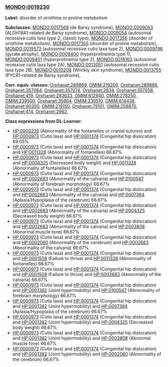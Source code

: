 
### [MONDO:0019230](http://purl.obolibrary.org/obo/MONDO_0019230)
**Label:** disorder of ornithine or proline metabolism

**Subclasses:** [MONDO:0017569](http://purl.obolibrary.org/obo/MONDO_0017569) (de Barsy syndrome), [MONDO:0009053](http://purl.obolibrary.org/obo/MONDO_0009053) (ALDH18A1-related de Barsy syndrome), [MONDO:0009054](http://purl.obolibrary.org/obo/MONDO_0009054) (autosomal recessive cutis laxa type 2, classic type), [MONDO:0017356](http://purl.obolibrary.org/obo/MONDO_0017356) (disorder of ornithine metabolism), [MONDO:0017355](http://purl.obolibrary.org/obo/MONDO_0017355) (disorder of proline metabolism), [MONDO:0019573](http://purl.obolibrary.org/obo/MONDO_0019573) (autosomal recessive cutis laxa type 2), [MONDO:0009796](http://purl.obolibrary.org/obo/MONDO_0009796) (gyrate atrophy), [MONDO:0009400](http://purl.obolibrary.org/obo/MONDO_0009400) (hyperprolinemia type 1), [MONDO:0009401](http://purl.obolibrary.org/obo/MONDO_0009401) (hyperprolinemia type 2), [MONDO:0018163](http://purl.obolibrary.org/obo/MONDO_0018163) (autosomal recessive cutis laxa type 2A), [MONDO:0013051](http://purl.obolibrary.org/obo/MONDO_0013051) (autosomal recessive cutis laxa type 2B), [MONDO:0010208](http://purl.obolibrary.org/obo/MONDO_0010208) (Wrinkly skin syndrome), [MONDO:0013755](http://purl.obolibrary.org/obo/MONDO_0013755) (PYCR1-related de Barsy syndrome), 

**Corr. equiv. classes:** [Orphanet:289869](http://www.orpha.net/ORDO/Orphanet_289869), [OMIM:219200](http://purl.obolibrary.org/obo/OMIM_219200), [Orphanet:289866](http://www.orpha.net/ORDO/Orphanet_289866), [Orphanet:357064](http://www.orpha.net/ORDO/Orphanet_357064), [Orphanet:357074](http://www.orpha.net/ORDO/Orphanet_357074), [Orphanet:2834](http://www.orpha.net/ORDO/Orphanet_2834), [Orphanet:357058](http://www.orpha.net/ORDO/Orphanet_357058), [Orphanet:419](http://www.orpha.net/ORDO/Orphanet_419), [Orphanet:293633](http://www.orpha.net/ORDO/Orphanet_293633), [OMIM:612940](http://purl.obolibrary.org/obo/OMIM_612940), [OMIM:278250](http://purl.obolibrary.org/obo/OMIM_278250), [OMIM:239500](http://purl.obolibrary.org/obo/OMIM_239500), [Orphanet:35664](http://www.orpha.net/ORDO/Orphanet_35664), [OMIM:239510](http://purl.obolibrary.org/obo/OMIM_239510), [OMIM:614438](http://purl.obolibrary.org/obo/OMIM_614438), [Orphanet:90350](http://www.orpha.net/ORDO/Orphanet_90350), [OMIM:219150](http://purl.obolibrary.org/obo/OMIM_219150), [Orphanet:79101](http://www.orpha.net/ORDO/Orphanet_79101), [OMIM:258870](http://purl.obolibrary.org/obo/OMIM_258870), [Orphanet:414](http://www.orpha.net/ORDO/Orphanet_414), [Orphanet:2962](http://www.orpha.net/ORDO/Orphanet_2962), 

**Class expressions from DL-Learner:**

- [HP:0000235](http://purl.obolibrary.org/obo/HP_0000235) (Abnormality of the fontanelles or cranial sutures) and [HP:0000973](http://purl.obolibrary.org/obo/HP_0000973) (Cutis laxa) and [HP:0001374](http://purl.obolibrary.org/obo/HP_0001374) (Congenital hip dislocation) 69.05%
- [HP:0000973](http://purl.obolibrary.org/obo/HP_0000973) (Cutis laxa) and [HP:0001374](http://purl.obolibrary.org/obo/HP_0001374) (Congenital hip dislocation) and [HP:0011328](http://purl.obolibrary.org/obo/HP_0011328) (Abnormality of fontanelles) 66.67%
- [HP:0000973](http://purl.obolibrary.org/obo/HP_0000973) (Cutis laxa) and [HP:0001374](http://purl.obolibrary.org/obo/HP_0001374) (Congenital hip dislocation) and [HP:0004325](http://purl.obolibrary.org/obo/HP_0004325) (Decreased body weight) and [HP:0011328](http://purl.obolibrary.org/obo/HP_0011328) (Abnormality of fontanelles) 66.67%
- [HP:0000973](http://purl.obolibrary.org/obo/HP_0000973) (Cutis laxa) and [HP:0001374](http://purl.obolibrary.org/obo/HP_0001374) (Congenital hip dislocation) and [HP:0002683](http://purl.obolibrary.org/obo/HP_0002683) (Abnormality of the calvaria) and [HP:0100547](http://purl.obolibrary.org/obo/HP_0100547) (Abnormality of forebrain morphology) 66.67%
- [HP:0000973](http://purl.obolibrary.org/obo/HP_0000973) (Cutis laxa) and [HP:0001374](http://purl.obolibrary.org/obo/HP_0001374) (Congenital hip dislocation) and [HP:0002683](http://purl.obolibrary.org/obo/HP_0002683) (Abnormality of the calvaria) and [HP:0007364](http://purl.obolibrary.org/obo/HP_0007364) (Aplasia/Hypoplasia of the cerebrum) 66.67%
- [HP:0000973](http://purl.obolibrary.org/obo/HP_0000973) (Cutis laxa) and [HP:0001374](http://purl.obolibrary.org/obo/HP_0001374) (Congenital hip dislocation) and [HP:0002683](http://purl.obolibrary.org/obo/HP_0002683) (Abnormality of the calvaria) and [HP:0004325](http://purl.obolibrary.org/obo/HP_0004325) (Decreased body weight) 66.67%
- [HP:0000973](http://purl.obolibrary.org/obo/HP_0000973) (Cutis laxa) and [HP:0001374](http://purl.obolibrary.org/obo/HP_0001374) (Congenital hip dislocation) and [HP:0002683](http://purl.obolibrary.org/obo/HP_0002683) (Abnormality of the calvaria) and [HP:0003808](http://purl.obolibrary.org/obo/HP_0003808) (Abnormal muscle tone) 66.67%
- [HP:0000973](http://purl.obolibrary.org/obo/HP_0000973) (Cutis laxa) and [HP:0001374](http://purl.obolibrary.org/obo/HP_0001374) (Congenital hip dislocation) and [HP:0002060](http://purl.obolibrary.org/obo/HP_0002060) (Abnormality of the cerebrum) and [HP:0002683](http://purl.obolibrary.org/obo/HP_0002683) (Abnormality of the calvaria) 66.67%
- [HP:0000973](http://purl.obolibrary.org/obo/HP_0000973) (Cutis laxa) and [HP:0001374](http://purl.obolibrary.org/obo/HP_0001374) (Congenital hip dislocation) and [HP:0001508](http://purl.obolibrary.org/obo/HP_0001508) (Failure to thrive) and [HP:0011328](http://purl.obolibrary.org/obo/HP_0011328) (Abnormality of fontanelles) 66.67%
- [HP:0000973](http://purl.obolibrary.org/obo/HP_0000973) (Cutis laxa) and [HP:0001374](http://purl.obolibrary.org/obo/HP_0001374) (Congenital hip dislocation) and [HP:0001508](http://purl.obolibrary.org/obo/HP_0001508) (Failure to thrive) and [HP:0002683](http://purl.obolibrary.org/obo/HP_0002683) (Abnormality of the calvaria) 66.67%
- [HP:0000973](http://purl.obolibrary.org/obo/HP_0000973) (Cutis laxa) and [HP:0001374](http://purl.obolibrary.org/obo/HP_0001374) (Congenital hip dislocation) and [HP:0001382](http://purl.obolibrary.org/obo/HP_0001382) (Joint hypermobility) and [HP:0100547](http://purl.obolibrary.org/obo/HP_0100547) (Abnormality of forebrain morphology) 66.67%
- [HP:0000973](http://purl.obolibrary.org/obo/HP_0000973) (Cutis laxa) and [HP:0001374](http://purl.obolibrary.org/obo/HP_0001374) (Congenital hip dislocation) and [HP:0001382](http://purl.obolibrary.org/obo/HP_0001382) (Joint hypermobility) and [HP:0007364](http://purl.obolibrary.org/obo/HP_0007364) (Aplasia/Hypoplasia of the cerebrum) 66.67%
- [HP:0000973](http://purl.obolibrary.org/obo/HP_0000973) (Cutis laxa) and [HP:0001374](http://purl.obolibrary.org/obo/HP_0001374) (Congenital hip dislocation) and [HP:0001382](http://purl.obolibrary.org/obo/HP_0001382) (Joint hypermobility) and [HP:0004325](http://purl.obolibrary.org/obo/HP_0004325) (Decreased body weight) 66.67%
- [HP:0000973](http://purl.obolibrary.org/obo/HP_0000973) (Cutis laxa) and [HP:0001374](http://purl.obolibrary.org/obo/HP_0001374) (Congenital hip dislocation) and [HP:0001382](http://purl.obolibrary.org/obo/HP_0001382) (Joint hypermobility) and [HP:0003808](http://purl.obolibrary.org/obo/HP_0003808) (Abnormal muscle tone) 66.67%
- [HP:0000973](http://purl.obolibrary.org/obo/HP_0000973) (Cutis laxa) and [HP:0001374](http://purl.obolibrary.org/obo/HP_0001374) (Congenital hip dislocation) and [HP:0001382](http://purl.obolibrary.org/obo/HP_0001382) (Joint hypermobility) and [HP:0002060](http://purl.obolibrary.org/obo/HP_0002060) (Abnormality of the cerebrum) 66.67%



